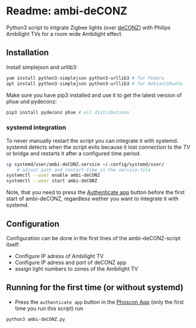 # Readme: ambi-deCONZ
Python3 script to intgrate Zigbee lights (over [deCONZ](https://github.com/dresden-elektronik/deconz-rest-plugin)) with Philips Ambilight TVs for a room wide Ambilight effect.

## Installation
Install simplejson and urllib3:
```.sh
yum install python3-simplejson python3-urllib3 # for Fedora
apt install python3-simplejson python3-urllib3 # for Debian/Ubuntu
```

Make sure you have pip3 installed and use it to get the latest version of phue und pydeconz:
```.sh
pip3 install pydeconz phue # all distributions
```

### systemd integration
To never manually restart the script you can integrate it with systemd. systemd detects when the script exits because it lost connection to the TV or bridge and restarts it after a configured time period.
```.sh
cp systemd/user/ambi-deCONZ.service ~/.config/systemd/user/
    # adjust path and restart-time in the service-file
systemctl --user enable ambi-deCONZ
systemctl --user start ambi-deCONZ
```

Note, that you need to press the [Authenticate app](https://phoscon.de/en/app/doc#settings-gateway-advanced-en) button before the first start of ambi-deCONZ, regardless wether you want to integrate it with systemd.

## Configuration
Configuration can be done in the first lines of the ambi-deCONZ-script itself:
- Configure IP adress of Ambilight TV
- Configure IP adress and port of deCONZ app
- assign light numbers to zones of the Ambilight TV

## Running for the first time (or without systemd)
- Press the `authenticate app` button in the [Phoscon App](https://phoscon.de/en/app/doc#settings-gateway-advanced-en) (only the first time you run this script)
run
```.sh
python3 ambi-deCONZ.py
```
